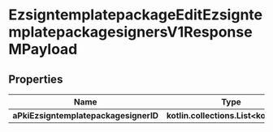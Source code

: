 
# EzsigntemplatepackageEditEzsigntemplatepackagesignersV1ResponseMPayload

## Properties
Name | Type | Description | Notes
------------ | ------------- | ------------- | -------------
**aPkiEzsigntemplatepackagesignerID** | **kotlin.collections.List&lt;kotlin.Int&gt;** |  | 




